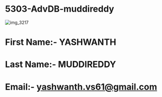 # 5303-AdvDB-muddireddy
![img_3217](https://cloud.githubusercontent.com/assets/13292582/18105656/caf12f70-6ec5-11e6-9954-35d8af8ea523.jpg)
# First Name:- YASHWANTH
# Last Name:- MUDDIREDDY
# Email:- yashwanth.vs61@gmail.com
